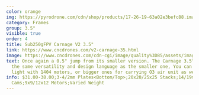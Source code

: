 ```yaml
---
color: orange
img: https://pyrodrone.com/cdn/shop/products/17-26-19-63a02e3befc88.images.800x800_1200x1200.jpg?v=1674765062
category: Frames
group: 3.5"
visible: true
order: 4
title: Sub250gFPV Carnage V2 3.5"
link: https://www.cncdrones.com/v2-carnage-35.html
image: https://www.cncdrones.com/cdn-cgi/image/quality%3D85/assets/images/f246%20-v2%20carnage%203.5%20inch/v2%20carnage%2035.jpg
text: Once again a 0.5" jump from its smaller version. The Carnage 3.5" offers
  the same versatility and design language as the smaller one, You can build it
  light with 1404 motors, or bigger ones for carrying O3 air unit as well!
info: $31.00-38.00;3-4/2mm Plates<Bottom/Top>;20x20/25x25 Stacks;14/19mm
  Cams;9x9/12x12 Motors;Varied Weight
---
```

